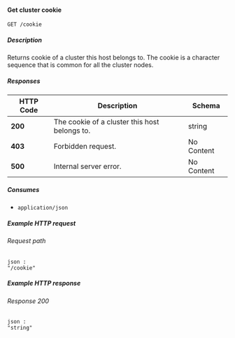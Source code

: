 
<a name="get_cookie"></a>
#### Get cluster cookie
```
GET /cookie
```


##### Description
Returns cookie of a cluster this host belongs to. The cookie is a character sequence that is common for all the cluster nodes.


##### Responses

|HTTP Code|Description|Schema|
|---|---|---|
|**200**|The cookie of a cluster this host belongs to.|string|
|**403**|Forbidden request.|No Content|
|**500**|Internal server error.|No Content|


##### Consumes

* `application/json`


##### Example HTTP request

###### Request path
```
json :
"/cookie"
```


##### Example HTTP response

###### Response 200
```
json :
"string"
```




